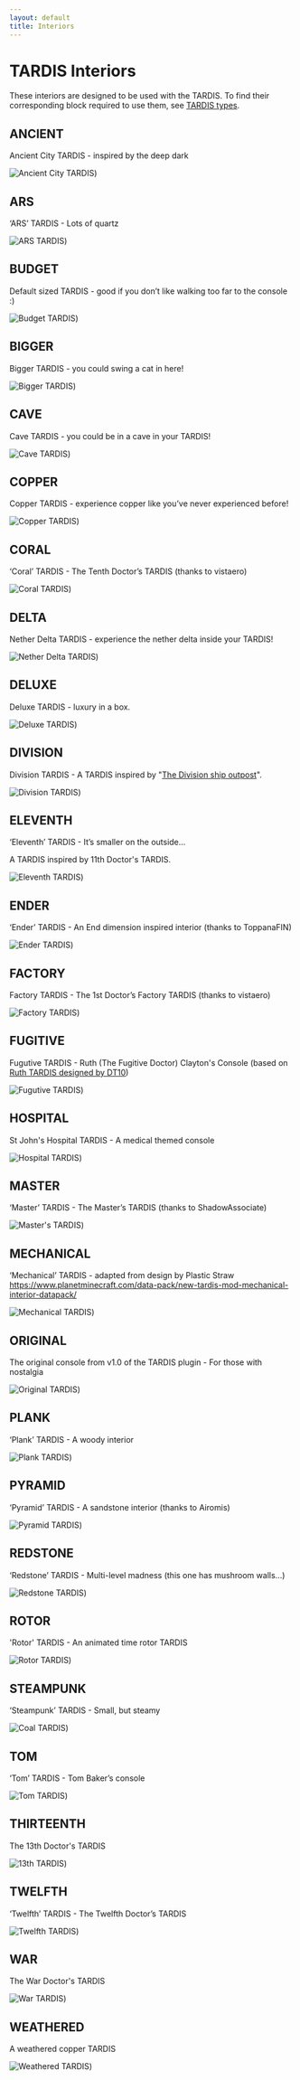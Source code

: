 ```yaml
---
layout: default
title: Interiors
---
```


# TARDIS Interiors

These interiors are designed to be used with the TARDIS.
To find their corresponding block required to use them, see [TARDIS types](creating-a-tardis.md#tardis-types).

## ANCIENT

Ancient City TARDIS - inspired by the deep dark

![Ancient City TARDIS](/images/consoles/ancient.jpg))

## ARS

‘ARS’ TARDIS - Lots of quartz

![ARS TARDIS](/images/consoles/ars.jpg))

## BUDGET

Default sized TARDIS - good if you don’t like walking too far to the console :)

![Budget TARDIS](/images/consoles/budget.jpg))

## BIGGER

Bigger TARDIS - you could swing a cat in here!

![Bigger TARDIS](/images/consoles/bigger.jpg))

## CAVE

Cave TARDIS - you could be in a cave in your TARDIS!

![Cave TARDIS](/images/consoles/cave.jpg))

## COPPER

Copper TARDIS - experience copper like you’ve never experienced before!

![Copper TARDIS](/images/consoles/copper.jpg))

## CORAL

‘Coral’ TARDIS - The Tenth Doctor’s TARDIS (thanks to vistaero)

![Coral TARDIS](/images/consoles/coral.jpg))

## DELTA

Nether Delta TARDIS - experience the nether delta inside your TARDIS!

![Nether Delta TARDIS](/images/consoles/delta.jpg))

## DELUXE

Deluxe TARDIS - luxury in a box.

![Deluxe TARDIS](/images/consoles/deluxe.jpg))

## DIVISION

Division TARDIS - A TARDIS inspired by "[The Division ship outpost](https://tardis.fandom.com/wiki/The_Division)".

![Division TARDIS](/images/consoles/division.jpg))

## ELEVENTH

‘Eleventh’ TARDIS - It’s smaller on the outside...

A TARDIS inspired by 11th Doctor's TARDIS.

![Eleventh TARDIS](/images/consoles/eleventh.jpg))

## ENDER

‘Ender’ TARDIS - An End dimension inspired interior (thanks to ToppanaFIN)

![Ender TARDIS](/images/consoles/ender.jpg))

## FACTORY

Factory TARDIS - The 1st Doctor’s Factory TARDIS (thanks to vistaero)

![Factory TARDIS](/images/consoles/factory.jpg))

## FUGITIVE

Fugutive TARDIS - Ruth (The Fugitive Doctor) Clayton's Console
(based on [Ruth TARDIS designed by DT10](https://www.youtube.com/watch?v=aykwXVemSs8))

![Fugutive TARDIS](/images/consoles/fugitive_vanilla.jpg))

## HOSPITAL

St John's Hospital TARDIS - A medical themed console

![Hospital TARDIS](/images/consoles/hospital.jpg))

## MASTER

‘Master’ TARDIS - The Master’s TARDIS (thanks to ShadowAssociate)

![Master's TARDIS](/images/consoles/master.jpg))

## MECHANICAL

‘Mechanical’ TARDIS - adapted from design by Plastic
Straw https://www.planetminecraft.com/data-pack/new-tardis-mod-mechanical-interior-datapack/

![Mechanical TARDIS](/images/consoles/mechanical.jpg))

## ORIGINAL

The original console from v1.0 of the TARDIS plugin - For those with nostalgia

![Original TARDIS](/images/consoles/original.jpg))

## PLANK

‘Plank’ TARDIS - A woody interior

![Plank TARDIS](/images/consoles/plank.jpg))

## PYRAMID

‘Pyramid’ TARDIS - A sandstone interior (thanks to Airomis)

![Pyramid TARDIS](/images/consoles/pyramid.jpg))

## REDSTONE

‘Redstone’ TARDIS - Multi-level madness (this one has mushroom walls...)

![Redstone TARDIS](/images/consoles/redstone.jpg))

## ROTOR

'Rotor' TARDIS - An animated time rotor TARDIS

![Rotor TARDIS](/images/consoles/rotor.jpg))

## STEAMPUNK

‘Steampunk’ TARDIS - Small, but steamy

![Coal TARDIS](/images/consoles/steampunk.jpg))

## TOM

‘Tom’ TARDIS - Tom Baker’s console

![Tom TARDIS](/images/consoles/tom.jpg))

## THIRTEENTH

The 13th Doctor's TARDIS

![13th TARDIS](/images/consoles/thirteenth.jpg))

## TWELFTH

‘Twelfth’ TARDIS - The Twelfth Doctor’s TARDIS

![Twelfth TARDIS](/images/consoles/twelfth.jpg))

## WAR

The War Doctor's TARDIS

![War TARDIS](/images/consoles/war.jpg))

## WEATHERED

A weathered copper TARDIS

![Weathered TARDIS](/images/consoles/weathered.jpg))
